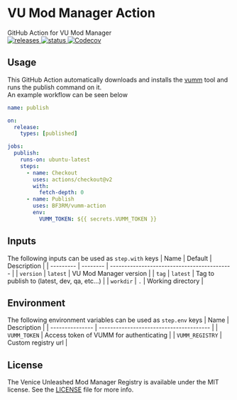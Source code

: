 # VU Mod Manager Action
GitHub Action for VU Mod Manager\
<a href="https://github.com/BF3RM/vumm-action/releases/latest">
  <img src="https://img.shields.io/github/release/BF3RM/vumm-action.svg?logo=github" alt="releases">
</a>
<a href="https://github.com/BF3RM/vumm-action/actions/workflows/test.yml">
  <img src="https://img.shields.io/github/workflow/status/BF3RM/vumm-action/test?label=test&logo=github" alt="status">
</a>
<a href="https://codecov.io/gh/BF3RM/vumm-action">
  <img alt="Codecov" src="https://img.shields.io/codecov/c/gh/BF3RM/vumm-action?logo=codecov">
</a>

## Usage
This GitHub Action automatically downloads and installs the [vumm](https://github.com/BF3RM/vumm-cli) tool and runs the publish command on it.\
An example workflow can be seen below
```yml
name: publish

on:
  release:
    types: [published]

jobs:
  publish:
    runs-on: ubuntu-latest
    steps:
      - name: Checkout
        uses: actions/checkout@v2
        with:
          fetch-depth: 0
      - name: Publish
        uses: BF3RM/vumm-action
        env:
          VUMM_TOKEN: ${{ secrets.VUMM_TOKEN }}
```

## Inputs
The following inputs can be used as `step.with` keys
| Name      | Default  | Description                                 |
| --------- | -------- | ------------------------------------------- |
| `version` | `latest` | VU Mod Manager version                      |
| `tag`     | `latest` | Tag to publish to (latest, dev, qa, etc...) |
| `workdir` | `.`      | Working directory                           |

## Environment
The following environment variables can be used as `step.env` keys
| Name            | Description                             |
| --------------- | --------------------------------------- |
| `VUMM_TOKEN`    | Access token of VUMM for authenticating |
| `VUMM_REGISTRY` | Custom registry url                     |

## License
The Venice Unleashed Mod Manager Registry is available under the MIT license. See the [LICENSE](./LICENSE) file for more info.